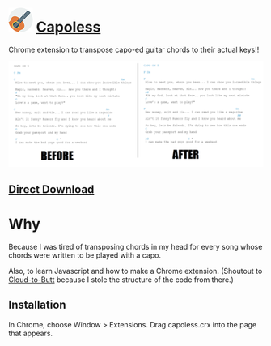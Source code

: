 ![Capoless](https://github.com/VitamintK/Capoless/raw/master/capoless/Guitar-icon48.png "capoless!!!!") [Capoless](http://vitamintk.github.io/Capoless/)
========


Chrome extension to transpose capo-ed guitar chords to their actual keys!!

![Capoless](https://github.com/VitamintK/Capoless/raw/gh-pages/images/CAPOLESSCOMPARE.png "capoless!!!!") 

[Direct Download](https://github.com/VitamintK/Capoless/raw/master/capoless.crx)
-----------

Why
=======

Because I was tired of transposing chords in my head for every song whose chords were written to be played with a capo.

Also, to learn Javascript and how to make a Chrome extension.  (Shoutout to [Cloud-to-Butt](https://github.com/panicsteve/cloud-to-butt) because I stole the structure of the code from there.)

Installation
------------

In Chrome, choose Window > Extensions.  Drag capoless.crx into the page that appears.
